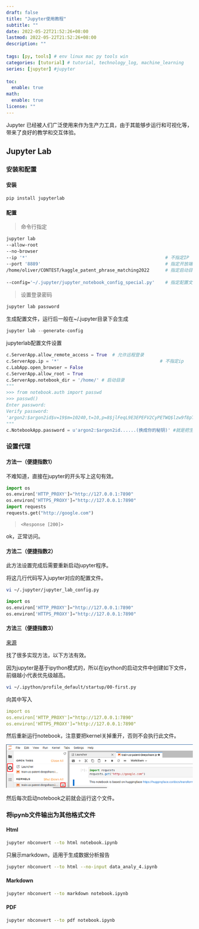 ```yaml
---
draft: false
title: "Jupyter使用教程"
subtitle: ""
date: 2022-05-22T21:52:26+08:00
lastmod: 2022-05-22T21:52:26+08:00
description: ""

tags: [py, tools] # env linux mac py tools win
categories: [tutorial] # tutorial, technology_log, machine_learning
series: [jupyter] #jupyter

toc:
  enable: true
math:
  enable: true
license: ""
---
```


Jupyter 已经被人们广泛使用来作为生产力工具，由于其能够步运行和可视化等，带来了良好的教学和交互体验。

## Jupyter Lab

### 安装和配置

#### 安装

```python
pip install jupyterlab
```

#### 配置

> 命令行指定

```bash
jupyter lab 
--allow-root 																								# 允许root权限
--no-browser 																								# 启动不打开窗口
--ip '*'                                                    # 不指定IP
--port '8889'                                               # 指定开放端口
/home/oliver/CONTEST/kaggle_patent_phrase_matching2022      # 指定启动目录

--config='~/.jupyter/jupyter_notebook_config_special.py'    # 指定配置文件(以上配置都可以写入此)
```

> 设置登录密码

```bash
jupyter lab password
```

生成配置文件，运行后一般在~/.jupyter目录下会生成

```python
jupyter lab --generate-config
```

jupyterlab配置文件设置

```python
c.ServerApp.allow_remote_access = True  # 允许远程登录
c.ServerApp.ip = '*'									  # 不指定ip
c.LabApp.open_browser = False           
c.ServerApp.allow_root = True
c.ServerApp.notebook_dir = '/home/' # 启动目录
"""
>>> from notebook.auth import passwd
>>> passwd()
Enter password: 
Verify password: 
'argon2:$argon2id$v=19$m=10240,t=10,p=8$jlFeqL9E3EPEFV2CyPETWQ$lzw9f8pTcjmXCW1uh0K0mzeQqZsGbHeaQSv4/6BJ0ys'
"""
c.NotebookApp.password = u'argon2:$argon2id......(换成你的秘钥)' #就是把生成的密码json文件里面的一串密码放这里

```



### 设置代理

#### 方法一（便捷指数1）

不难知道，直接在jupyter的开头写上这句有效。

```python
import os
os.environ['HTTP_PROXY']="http://127.0.0.1:7890"
os.environ['HTTPS_PROXY']="http://127.0.0.1:7890"
import requests
requests.get("http://google.com")
```

> ```
> <Response [200]>
> ```

ok，正常访问。

#### 方法二（便捷指数2）

此方法设置完成后需要重新启动jupyter程序。

将这几行代码写入jupyter对应的配置文件。

```bash
vi ~/.jupyter/jupyter_lab_config.py 
```

```python
import os
os.environ['HTTP_PROXY']="http://127.0.0.1:7890"
os.environ['HTTPS_PROXY']="http://127.0.0.1:7890"
```

#### 方法三（便捷指数3）

[来源](https://www.jayakumar.org/linux/how-to-configure-httphttps-proxy-for-ipython-notebook-server/)

找了很多实现方法，以下方法有效。

因为jupyter是基于ipython模式的，所以在ipython的启动文件中创建如下文件，前缀越小代表优先级越高。

```bash
vi ~/.ipython/profile_default/startup/00-first.py
```

向其中写入

```yaml
import os
os.environ['HTTP_PROXY']="http://127.0.0.1:7890"
os.environ['HTTPS_PROXY']="http://127.0.0.1:7890"
```

然后重新运行notebook，注意要把kernel关掉重开，否则不会执行此文件。

![image-20220523092134130](MD_img/image-20220523092134130.png)

然后每次启动notebook之前就会运行这个文件。

### 将ipynb文件输出为其他格式文件

#### Html

```bash
jupyter nbconvert --to html notebook.ipynb
```

只展示markdown，适用于生成数据分析报告

```bash
jupyter nbconvert --to html --no-input data_analy_4.ipynb
```

#### Markdown

```bash
jupyter nbconvert --to markdown notebook.ipynb
```

#### PDF

```bash
jupyter nbconvert --to pdf notebook.ipynb
```

